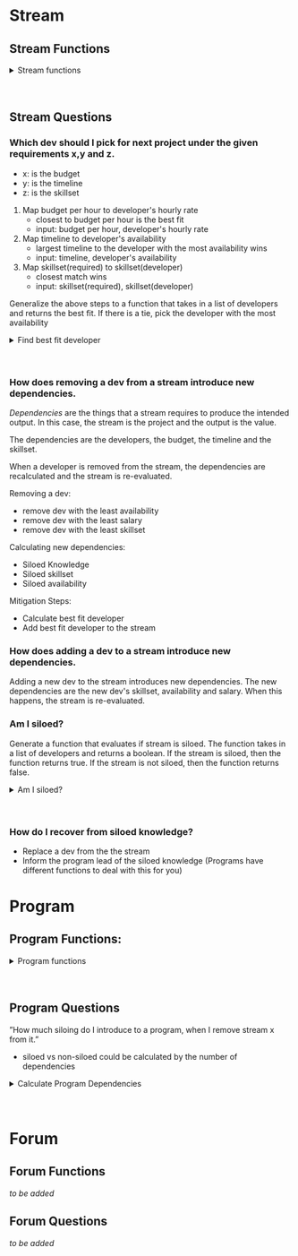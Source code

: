 # Stream

## Stream Functions
<details>
  <summary>Stream functions</summary>
  
This is pseudo code for the stream functions.
  ```js
    bestFit(Developers, Budget, Timeline, Skillset)
    addDeveloper(Developer)
    removeDeveloper(Developer)
    amISiloed(Stream)
  ```
</details>
<br/><br/>

## Stream Questions

### Which dev should I pick for next project under the given requirements x,y and z.
- x: is the budget
- y: is the timeline
- z: is the skillset

1. Map budget per hour to developer's hourly rate
    - closest to budget per hour is the best fit
    - input: budget per hour, developer's hourly rate
2. Map timeline to developer's availability
    - largest timeline to the developer with the most availability wins
    - input: timeline, developer's availability
3. Map skillset(required) to skillset(developer)
    - closest match wins
    - input: skillset(required), skillset(developer)

Generalize the above steps to a function that takes in a list of developers and returns the best fit. If there is a tie, pick the developer with the most availability

<details>
  <summary>Find best fit developer</summary>

This is pseudo code for the bestFit() function.
```js
    let Dev = {
    name: string,
    hourlyRate: number,
    availability_in_range: number,
    skillset: string[]
    }
    let Devs = Dev[]
    let Budget = number
    let Timeline = number
    let Skillset = string[]

    fn bestFit(Developers, Budget, Timeline, Skillset) -> Developer {
        mapBudgetPerHourToDeveloperHourlyRate(Developers, Budget)
        mapTimelineToDeveloperAvailability(Developers, Timeline)
        mapSkillsetToDeveloperSkillset(Developers, Skillset)
        return bestFitDeveloper(Developers)
}
  ```
</details>
<br/><br/>

### How does removing a dev from a stream introduce new dependencies.
*Dependencies* are the things that a stream requires to produce the intended output. In this case, the stream is the project and the output is the value.

The dependencies are the developers, the budget, the timeline and the skillset.

When a developer is removed from the stream, the dependencies are recalculated and the stream is re-evaluated.

Removing a dev:
- remove dev with the least availability
- remove dev with the least salary
- remove dev with the least skillset

Calculating new dependencies:
- Siloed Knowledge
- Siloed skillset
- Siloed availability

Mitigation Steps:
- Calculate best fit developer
- Add best fit developer to the stream

<!-- If this fails to recover, then we try the next step:
- Extend the timeline

If this fails to recover, then we try the **very last** step:
- Increase the budget -->

### How does adding a dev to a stream introduce new dependencies.
Adding a new dev to the stream introduces new dependencies. The new dependencies are the new dev's skillset, availability and salary.
When this happens, the stream is re-evaluated.

### Am I siloed?
Generate a function that evaluates if stream is siloed. The function takes in a list of developers and returns a boolean. If the stream is siloed, then the function returns true. If the stream is not siloed, then the function returns false.

<details>
  <summary>Am I siloed?</summary>

```javascript
fn amISiloed(Stream) -> boolean {
    let siloedKnowledge = evaluateSiloedKnowledge(Stream)
    let siloedSkillset = evaluateSiloedSkillset(Stream)
    let siloedAvailability = evaluateSiloedAvailability(Stream)
    return siloedKnowledge || siloedSkillset || siloedAvailability
}
fn evaluateSiloedKnowledge(Stream) -> boolean {
    let knowledge = Stream.map(dev => dev.knowledge)
    return knowledge.length === 1
}
fn evaluateSiloedSkillset(Stream) -> boolean {
    let skillset = Stream.map(dev => dev.skillset)
    return skillset.length === 1
}
fn evaluateSiloedAvailability(Stream) -> boolean {
    let availability = Stream.map(dev => dev.availability)
    return availability.length === 1
}
fn isSiloed(Stream) -> boolean {
    return amISiloed(Stream)
}
```
</details>
<br></br>

### How do I recover from siloed knowledge?
- Replace a dev from the the stream
- Inform the program lead of the siloed knowledge (Programs have different functions to deal with this for you)


# Program

## Program Functions:
<details>
  <summary>Program functions</summary>
```JavaScript
calculateDependencies(Stream)
sumStreamDependencies(Program)
subtractStreamFromProgram(Stream, Program)
```
</details>
<br></br>

## Program Questions
”How much siloing do I introduce to a program, when I remove stream x from it.”
- siloed vs non-siloed could be calculated by the number of dependencies

<details>
  <summary>Calculate Program Dependencies</summary>
fn calculateDependencies(Stream) -> number {
    let dependencies = Stream.map(dev => dev.dependencies)
    return dependencies.length
}

fn sumStreamDependencies(Program) -> number {
    let dependencies = Program.map(stream => calculateDependencies(stream))
    return dependencies.reduce((acc, curr) => acc + curr)
}

fn subtractStreamFromProgram(Stream, Program) -> number {
    let newProgram = Program.filter(stream => stream !== Stream)
    return sumStreamDependencies(newProgram)
}
</details>
<br></br>


# Forum
## Forum Functions
*to be added*
## Forum Questions
*to be added*
<!-- “What happens to a deadline if I do x vs. z.”
- x: is adjusting the budget
- z: is adjusting the scope

“What happens in reality to the budget if I expand a deadline.”
- estimated vs. actual resource allocation -->